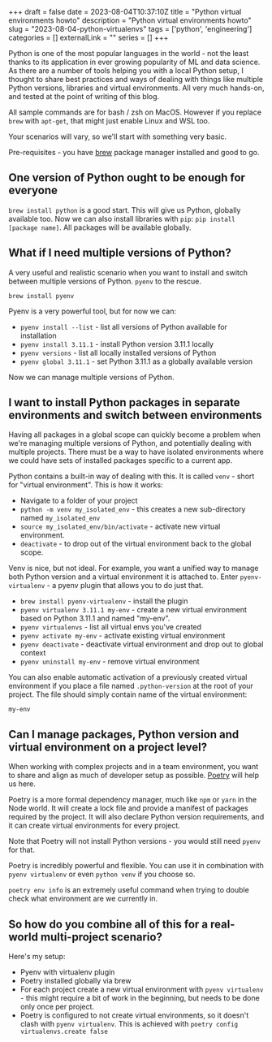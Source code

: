 +++ 
draft = false 
date = 2023-08-04T10:37:10Z
title = "Python virtual environments howto"
description = "Python virtual environments howto"
slug = "2023-08-04-python-virtualenvs" 
tags = ['python', 'engineering']
categories = []
externalLink = ""
series = []
+++

Python is one of the most popular languages in the world - not the least thanks to its application in ever growing popularity of ML and data science. As there are a number of tools helping you with a local Python setup, I thought to share best practices and ways of dealing with things like multiple Python versions, libraries and virtual environments. All very much hands-on, and tested at the point of writing of this blog.

All sample commands are for bash / zsh on MacOS. However if you replace `brew` with `apt-get`, that might just enable Linux and WSL too.

Your scenarios will vary, so we'll start with something very basic.

Pre-requisites - you have [brew](https://brew.sh/) package manager installed and good to go.

## One version of Python ought to be enough for everyone

`brew install python` is a good start. This will give us Python, globally available too. Now we can also install libraries with `pip`: `pip install [package name]`. All packages will be available globally.

## What if I need multiple versions of Python?

A very useful and realistic scenario when you want to install and switch between multiple versions of Python. `pyenv` to the rescue.

`brew install pyenv`

Pyenv is a very powerful tool, but for now we can:
* `pyenv install --list` - list all versions of Python available for installation
* `pyenv install 3.11.1` - install Python version 3.11.1 locally
* `pyenv versions` - list all locally installed versions of Python
* `pyenv global 3.11.1` - set Python 3.11.1 as a globally available version

Now we can manage multiple versions of Python.

## I want to install Python packages in separate environments and switch between environments

Having all packages in a global scope can quickly become a problem when we're managing multiple versions of Python, and potentially dealing with multiple projects. There must be a way to have isolated environments where we could have sets of installed packages specific to a current app.

Python contains a built-in way of dealing with this. It is called `venv` - short for "virtual environment". This is how it works:

* Navigate to a folder of your project
* `python -m venv my_isolated_env` - this creates a new sub-directory named `my_isolated_env`
* `source my_isolated_env/bin/activate` - activate new virtual environment.
* `deactivate` - to drop out of the virtual environment back to the global scope.

Venv is nice, but not ideal. For example, you want a unified way to manage both Python version and a virtual environment it is attached to. Enter `pyenv-virtualenv` - a pyenv plugin that allows you to do just that.

* `brew install pyenv-virtualenv` - install the plugin
* `pyenv virtualenv 3.11.1 my-env` - create a new virtual environment based on Python 3.11.1 and named "my-env".
* `pyenv virtualenvs` - list all virtual envs you've created
* `pyenv activate my-env` - activate existing virtual environment
* `pyenv deactivate` - deactivate virtual environment and drop out to global context
* `pyenv uninstall my-env` - remove virtual environment

You can also enable automatic activation of a previously created virtual environment if you place a file named `.python-version` at the root of your project. The file should simply contain name of the virtual environment:

```
my-env
```

## Can I manage packages, Python version and virtual environment on a project level?

When working with complex projects and in a team environment, you want to share and align as much of developer setup as possible. [Poetry](https://python-poetry.org/) will help us here.

Poetry is a more formal dependency manager, much like `npm` or `yarn` in the Node world. It will create a lock file and provide a manifest of packages required by the project. It will also declare Python version requirements, and it can create virtual environments for every project.

Note that Poetry will not install Python versions - you would still need `pyenv` for that.

Poetry is incredibly powerful and flexible. You can use it in combination with `pyenv virtualenv` or even `python venv` if you choose so.

`poetry env info` is an extremely useful command when trying to double check what environment are we currently in.

## So how do you combine all of this for a real-world multi-project scenario?

Here's my setup:
* Pyenv with virtualenv plugin
* Poetry installed globally via brew
* For each project create a new virtual environment with `pyenv virtualenv` - this might require a bit of work in the beginning, but needs to be done only once per project.
* Poetry is configured to not create virtual environments, so it doesn't clash with `pyenv virtualenv`. This is achieved with `poetry config virtualenvs.create false`

